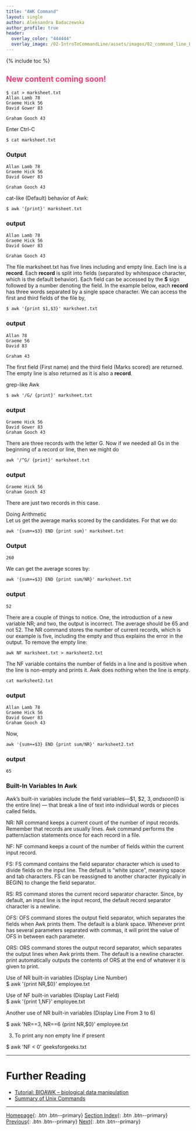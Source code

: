 ```yaml
---
title: "AWK Command"
layout: single
author: Aleksandra Badaczewska
author_profile: true
header:
  overlay_color: "444444"
  overlay_image: /02-IntroToCommandLine/assets/images/02_command_line_banner.png
---
```


{% include toc %}

## <span style="color: #ff3870;">New content coming soon!</span>

```
$ cat > marksheet.txt
Allan Lamb 78
Graeme Hick 56
David Gower 83

Graham Gooch 43
```
Enter Ctrl-C
```
$ cat marksheet.txt
```
### Output
```
Allan Lamb 78
Graeme Hick 56
David Gower 83

Graham Gooch 43
```
cat-like (Default) behavior of Awk:
```
$ awk '{print}' marksheet.txt
```
### output
```
Allan Lamb 78
Graeme Hick 56
David Gower 83

Graham Gooch 43
```

The file marksheet.txt has five lines including and empty line. Each line is a __record__. Each __record__ is split into fields (separated by whitespace character, which is the default behavior). Each field can be accessed by the __$__ sign followed by a number denoting the field. In the example below, each __record__ has three words separated by a single space character. We can access the first and third fields of the file by,
```
$ awk '{print $1,$3}' marksheet.txt
```
### output
```
Allan 78
Graeme 56
David 83

Graham 43
```
The first field (First name) and the third field (Marks scored) are returned. The empty line is also returned as it is also a __record__.

grep-like Awk
```
$ awk '/G/ {print}' marksheet.txt
```
### output
```
Graeme Hick 56
David Gower 83
Graham Gooch 43
```
There are three records with the letter G. Now if we needed all Gs in the beginning of a record or line, then we might do
```
awk '/^G/ {print}' marksheet.txt
```

### output
```
Graeme Hick 56
Graham Gooch 43
```
There are just two records in this case.

Doing Arithmetic \
Let us get the average marks scored by the candidates. For that we do:
```
awk '{sum+=$3} END {print sum}' marksheet.txt
```

### Output
```
260
```
We can get the average scores by:
```
awk '{sum+=$3} END {print sum/NR}' marksheet.txt
```

### output
```
52
```
There are a couple of things to notice. One, the introduction of a new variable NR; and two, the output is incorrect. The average should be 65 and not 52. The NR command stores the number of current records, which is our example is five, including the empty and thus explains the error in the output. To remove the empty line:

```
awk NF marksheet.txt > marksheet2.txt
```
The NF variable contains the number of fields in a line and is positive when the line is non-empty and prints it. Awk does nothing when the line is empty.


```
cat marksheet2.txt
```

### output
```
Allan Lamb 78
Graeme Hick 56
David Gower 83
Graham Gooch 43
```
Now,
```
awk '{sum+=$3} END {print sum/NR}' marksheet2.txt
```

### output
```
65
```



### Built-In Variables In Awk

Awk’s built-in variables include the field variables—$1, $2, $3, and so on ($0 is the entire line) — that break a line of text into individual words or pieces called fields.

NR: NR command keeps a current count of the number of input records. Remember that records are usually lines. Awk command performs the pattern/action statements once for each record in a file.

NF: NF command keeps a count of the number of fields within the current input record.

FS: FS command contains the field separator character which is used to divide fields on the input line. The default is “white space”, meaning space and tab characters. FS can be reassigned to another character (typically in BEGIN) to change the field separator.

RS: RS command stores the current record separator character. Since, by default, an input line is the input record, the default record separator character is a newline.

OFS: OFS command stores the output field separator, which separates the fields when Awk prints them. The default is a blank space. Whenever print has several parameters separated with commas, it will print the value of OFS in between each parameter.

ORS: ORS command stores the output record separator, which separates the output lines when Awk prints them. The default is a newline character. print automatically outputs the contents of ORS at the end of whatever it is given to print.

Use of NR built-in variables (Display Line Number)  
$ awk '{print NR,$0}' employee.txt

Use of NF built-in variables (Display Last Field)  
$ awk '{print $1,$NF}' employee.txt

Another use of NR built-in variables (Display Line From 3 to 6)  

$ awk 'NR==3, NR==6 {print NR,$0}' employee.txt

3) To print any non empty line if present  

$ awk 'NF < 0' geeksforgeeks.txt


___

# Further Reading
* [Tutorial: BIOAWK – biological data manipulation](03D-tutorial-unix-bioawk.md)
* [Summary of Unix Commands](04-unix-cheat-sheet.md)

___

[Homepage](../index.md){: .btn  .btn--primary}
[Section Index](00-IntroToCommandLine-LandingPage.md){: .btn  .btn--primary}
[Previous](03B-tutorial-unix-sed.md){: .btn  .btn--primary}
[Next](03D-tutorial-unix-bioawk.md){: .btn  .btn--primary}
